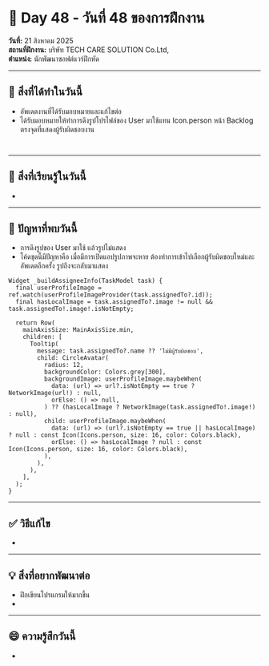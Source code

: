 # 📅 Day 48 - วันที่ 48 ของการฝึกงาน
**วันที่:** 21 สิงหาคม 2025  
**สถานที่ฝึกงาน:** บริษัท TECH CARE SOLUTION Co.Ltd,  
**ตำแหน่ง:** นักพัฒนาซอฟต์แวร์ฝึกหัด


---

## 📝 สิ่งที่ได้ทำในวันนี้
- อัพเดตงานที่ได้รับมอบหมายและแก้ไขต่อ
- ได้รับมอบหมายให้ทำการดึงรูปโปรไฟล์ของ User มาใช้แทน Icon.person หน้า Backlog ตรงจุดที่แสดงผู้รับผิดชอบงาน


```


```

---

## 🎯 สิ่งที่เรียนรู้ในวันนี้ 
- 




---

## 🤔 ปัญหาที่พบวันนี้
- การดึงรูปของ User มาใช้ แล้วรูปไม่แสดง
- โค้ดชุดนี้มีปัญหาคือ เมื่อมีการเปิดแอปรูปภาพจะหาย ต้องทำการเข้าไปเลือกผู้รับผิดชอบใหม่และอัพเดตอีกครั้ง รูปถึงจะกลับมาแสดง 

```
Widget _buildAssigneeInfo(TaskModel task) {
  final userProfileImage = ref.watch(userProfileImageProvider(task.assignedTo?.id));
  final hasLocalImage = task.assignedTo?.image != null && task.assignedTo!.image!.isNotEmpty;

  return Row(
    mainAxisSize: MainAxisSize.min,
    children: [
      Tooltip(
        message: task.assignedTo?.name ?? 'ไม่มีผู้รับผิดชอบ',
        child: CircleAvatar(
          radius: 12,
          backgroundColor: Colors.grey[300],
          backgroundImage: userProfileImage.maybeWhen(
            data: (url) => url?.isNotEmpty == true ? NetworkImage(url!) : null,
            orElse: () => null,
          ) ?? (hasLocalImage ? NetworkImage(task.assignedTo!.image!) : null),
          child: userProfileImage.maybeWhen(
            data: (url) => (url?.isNotEmpty == true || hasLocalImage) ? null : const Icon(Icons.person, size: 16, color: Colors.black),
            orElse: () => hasLocalImage ? null : const Icon(Icons.person, size: 16, color: Colors.black),
          ),
        ),
      ),
    ],
  );
}

```


---

## ✅ วิธีแก้ไข
- 


---

## 💡 สิ่งที่อยากพัฒนาต่อ
- ฝึกเขียนโปรแกรมให้มากขึ้น
- 



---

## 😄 ความรู้สึกวันนี้
- 
